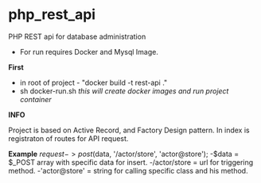 # php_rest_api
PHP REST api for database administration

- For run requires Docker and Mysql Image.

**First**
* in root of project - "docker build -t rest-api ."
* sh docker-run.sh
*this will create docker images and run project container*

**INFO**

Project is based on Active Record, and Factory Design pattern. In index is registraton of routes for API request.

**Example**
$request->post($data, '/actor/store', 'actor@store');
  -$data = $_POST array with specific data for insert.
  -/actor/store = url for triggering method.
  -'actor@store' = string for calling specific class and his method.
